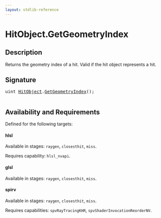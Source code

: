 ```yaml
---
layout: stdlib-reference
---
```


# HitObject\.GetGeometryIndex

## Description

Returns the geometry index of a hit. Valid if the hit object represents a hit.




## Signature 

<pre>
<span class="code_keyword">uint</span> <a href="../index.html" class="code_type">HitObject</a>.<a href=".html">GetGeometryIndex</a>();

</pre>

## Availability and Requirements

Defined for the following targets:

#### hlsl
Available in stages: `raygen`, `closesthit`, `miss`.

Requires capability: `hlsl_nvapi`.
#### glsl
Available in stages: `raygen`, `closesthit`, `miss`.

#### spirv
Available in stages: `raygen`, `closesthit`, `miss`.

Requires capabilities: `spvRayTracingKHR`, `spvShaderInvocationReorderNV`.


